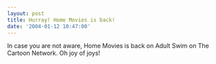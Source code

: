 ```yaml
---
layout: post
title: Hurray! Home Movies is back!
date: '2004-01-12 10:47:00'
---
```


In case you are not aware, Home Movies is back on Adult Swim on The Cartoon Network. Oh joy of joys!

<!--kg-card-end: markdown-->